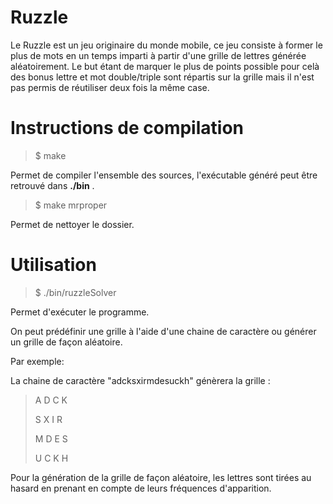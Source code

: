 # Ruzzle

Le Ruzzle est un jeu originaire du monde mobile, ce jeu consiste à former le plus de mots en un temps imparti à partir
d'une grille de lettres générée aléatoirement.
Le but étant de marquer le plus de points possible pour celà des bonus lettre et mot double/triple sont répartis sur la grille
mais il n'est pas permis de réutiliser deux fois la même case.

# Instructions de compilation


>  $ make

Permet de compiler l'ensemble des sources, l'exécutable généré peut être retrouvé dans **./bin** .

>  $ make mrproper

Permet de nettoyer le dossier.

# Utilisation

>  $ ./bin/ruzzleSolver

Permet d'exécuter le programme.

On peut prédéfinir une grille à l'aide d'une chaine de caractère ou générer un grille de façon aléatoire.

Par exemple:

La chaine de caractère "adcksxirmdesuckh" génèrera la grille : 

>	A	D	C	K
> 
>	S	X	I	R
> 
>	M	D	E	S
> 
>	U	C	K	H 
> 

Pour la génération de la grille de façon aléatoire, les lettres sont tirées au hasard en prenant en compte de leurs fréquences d'apparition.




